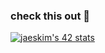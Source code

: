 ### check this out 🤡
[![jaeskim's 42 stats](https://badge42.herokuapp.com/api/stats/ssabbaji)](https://github.com/JaeSeoKim/badge42)
